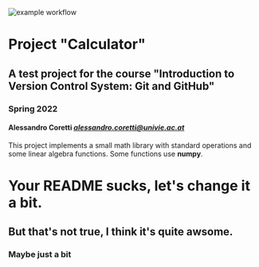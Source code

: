 ![example workflow](https://github.com/corettialessandro/calculator/actions/workflows/your-first-workflow/badge.svg)

# Project "Calculator"

## A test project for the course "Introduction to Version Control System: Git and GitHub"

### Spring 2022

#### Alessandro Coretti *<alessandro.coretti@univie.ac.at>*

This project implements a small math library with standard operations and some linear algebra functions.
Some functions use **numpy**.

# Your README sucks, let's change it a bit.
## But that's not true, I think it's quite awsome.
### Maybe just a bit
